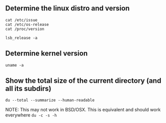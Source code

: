 ## Determine the linux distro and version
```
cat /etc/issue
cat /etc/os-release
cat /proc/version

lsb_release -a
```


## Determine kernel version
```
uname -a

```

## Show the total size of the current directory (and all its subdirs)
```
du --total --summarize --human-readable
```
NOTE: This may not work in BSD/OSX. This is equivalent and should work everywhere
```du -c -s -h```
